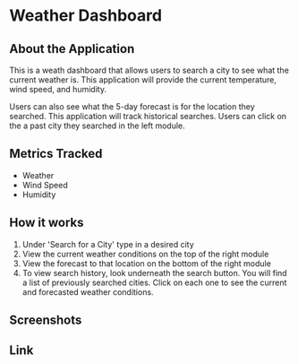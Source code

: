 # Weather Dashboard

## About the Application
This is a weath dashboard that allows users to search a city to see what the current weather is. This application will provide the current temperature, wind speed, and humidity. 

Users can also see what the 5-day forecast is for the location they searched. This application will track historical searches. Users can click on the a past city they searched in the left module.

## Metrics Tracked
- Weather
- Wind Speed
- Humidity
  
## How it works
1. Under 'Search for a City' type in a desired city
2. View the current weather conditions on the top of the right module
3. View the forecast to that location on the bottom of the right module
4. To view search history, look underneath the search button. You will find a list of previously searched cities. Click on each one to see the current and forecasted weather conditions.
   
## Screenshots

## Link